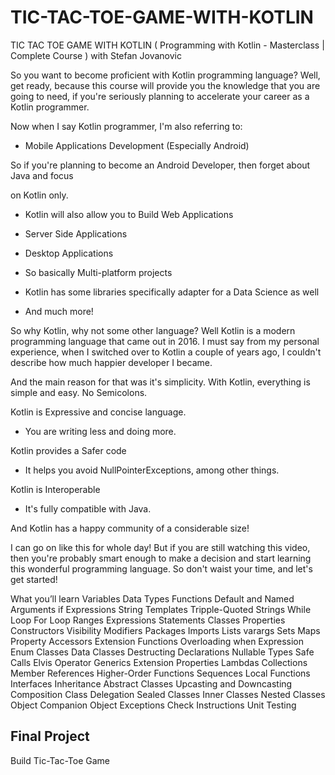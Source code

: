 # TIC-TAC-TOE-GAME-WITH-KOTLIN
TIC TAC TOE GAME WITH KOTLIN ( Programming with Kotlin - Masterclass | Complete Course ) with Stefan Jovanovic


So you want to become proficient with Kotlin programming language? Well, get ready, because this course will provide you the knowledge that you are going to need, if you're seriously planning to accelerate your career as a Kotlin programmer.



Now when I say Kotlin programmer, I'm also referring to:

- Mobile Applications Development (Especially Android)

So if you're planning to become an Android Developer, then forget about Java and focus

on Kotlin only.

- Kotlin will also allow you to Build Web Applications

- Server Side Applications

- Desktop Applications

- So basically Multi-platform projects

- Kotlin has some libraries specifically adapter for a Data Science as well

- And much more!



So why Kotlin, why not some other language? Well Kotlin is a modern programming language that came out in 2016. I must say from my personal experience, when I switched over to Kotlin a couple of years ago, I couldn't describe how much happier developer I became.



And the main reason for that was it's simplicity. With Kotlin, everything is simple and easy. No Semicolons.

Kotlin is Expressive and concise language.

- You are writing less and doing more.

Kotlin provides a Safer code

- It helps you avoid NullPointerExceptions, among other things.

Kotlin is Interoperable

- It's fully compatible with Java.

And Kotlin has a happy community of a considerable size!



I can go on like this for whole day! But if you are still watching this video, then you're probably smart enough to make a decision and start learning this wonderful programming language. So don't waist your time, and let's get started!



What you’ll learn
Variables
Data Types
Functions
Default and Named Arguments
if Expressions
String Templates
Tripple-Quoted Strings
While Loop
For Loop
Ranges
Expressions
Statements
Classes
Properties
Constructors
Visibility Modifiers
Packages
Imports
Lists
varargs
Sets
Maps
Property Accessors
Extension Functions
Overloading
when Expression
Enum Classes
Data Classes
Destructing Declarations
Nullable Types
Safe Calls
Elvis Operator
Generics
Extension Properties
Lambdas
Collections
Member References
Higher-Order Functions
Sequences
Local Functions
Interfaces
Inheritance
Abstract Classes
Upcasting and Downcasting
Composition
Class Delegation
Sealed Classes
Inner Classes
Nested Classes
Object
Companion Object
Exceptions
Check Instructions
Unit Testing
## Final Project
Build Tic-Tac-Toe Game

